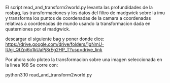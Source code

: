 El script read_and_transform2world.py levanta las profundidades de la rosbag, las transformaciones y los datos del filtro de madgwick sobre la imu
y transforma los puntos de coordenadas de la camara a coordenadas relativas a coordenadas de mundo usando la transformacion dada en quaterniones por el madgwick.


descargar el siguiente bag y poner donde dice: https://drive.google.com/drive/folders/1gNmU-IUgj_QtZpi6o1kUaPj8rEg2HP_T?usp=drive_link


Por ahora solo ploteo la transformacion sobre una imagen seleccionada en la linea 168
Se corre con:

python3.10 read_and_transform2world.py
